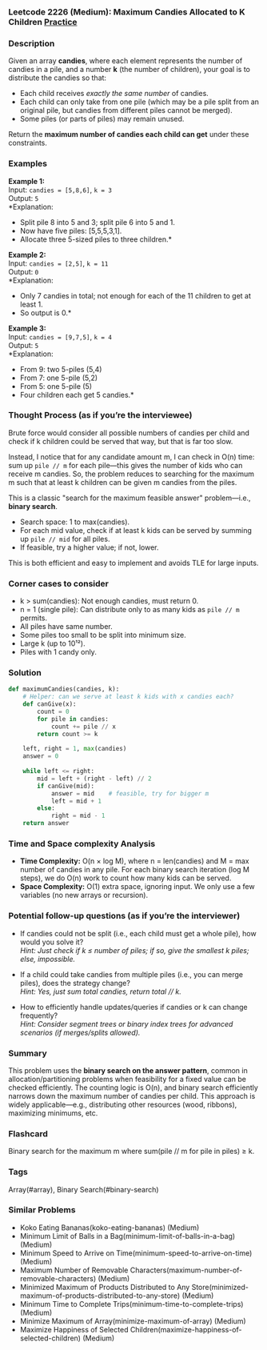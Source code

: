 ### Leetcode 2226 (Medium): Maximum Candies Allocated to K Children [Practice](https://leetcode.com/problems/maximum-candies-allocated-to-k-children)

### Description  
Given an array **candies**, where each element represents the number of candies in a pile, and a number **k** (the number of children), your goal is to distribute the candies so that:
- Each child receives *exactly the same number* of candies.
- Each child can only take from one pile (which may be a pile split from an original pile, but candies from different piles cannot be merged).
- Some piles (or parts of piles) may remain unused.

Return the **maximum number of candies each child can get** under these constraints.

### Examples  

**Example 1:**  
Input: `candies = [5,8,6]`, `k = 3`  
Output: `5`  
*Explanation:  
- Split pile 8 into 5 and 3; split pile 6 into 5 and 1.  
- Now have five piles: [5,5,5,3,1].
- Allocate three 5-sized piles to three children.*

**Example 2:**  
Input: `candies = [2,5]`, `k = 11`  
Output: `0`  
*Explanation:  
- Only 7 candies in total; not enough for each of the 11 children to get at least 1.  
- So output is 0.*

**Example 3:**  
Input: `candies = [9,7,5]`, `k = 4`  
Output: `5`  
*Explanation:  
- From 9: two 5-piles (5,4)
- From 7: one 5-pile (5,2)
- From 5: one 5-pile (5)
- Four children each get 5 candies.*

### Thought Process (as if you’re the interviewee)  
Brute force would consider all possible numbers of candies per child and check if k children could be served that way, but that is far too slow.

Instead, I notice that for any candidate amount m, I can check in O(n) time: sum up `pile // m` for each pile—this gives the number of kids who can receive m candies. So, the problem reduces to searching for the maximum m such that at least k children can be given m candies from the piles.

This is a classic "search for the maximum feasible answer" problem—i.e., **binary search**.  
- Search space: 1 to max(candies).
- For each mid value, check if at least k kids can be served by summing up `pile // mid` for all piles.
- If feasible, try a higher value; if not, lower.

This is both efficient and easy to implement and avoids TLE for large inputs.

### Corner cases to consider  
- k > sum(candies): Not enough candies, must return 0.
- n = 1 (single pile): Can distribute only to as many kids as `pile // m` permits.
- All piles have same number.
- Some piles too small to be split into minimum size.
- Large k (up to 10¹²).
- Piles with 1 candy only.

### Solution

```python
def maximumCandies(candies, k):
    # Helper: can we serve at least k kids with x candies each?
    def canGive(x):
        count = 0
        for pile in candies:
            count += pile // x
        return count >= k
    
    left, right = 1, max(candies)
    answer = 0
    
    while left <= right:
        mid = left + (right - left) // 2
        if canGive(mid):
            answer = mid    # feasible, try for bigger m
            left = mid + 1
        else:
            right = mid - 1
    return answer
```

### Time and Space complexity Analysis  

- **Time Complexity:** O(n × log M), where n = len(candies) and M = max number of candies in any pile. For each binary search iteration (log M steps), we do O(n) work to count how many kids can be served.
- **Space Complexity:** O(1) extra space, ignoring input. We only use a few variables (no new arrays or recursion).

### Potential follow-up questions (as if you’re the interviewer)  

- If candies could not be split (i.e., each child must get a whole pile), how would you solve it?  
  *Hint: Just check if k ≤ number of piles; if so, give the smallest k piles; else, impossible.*

- If a child could take candies from multiple piles (i.e., you can merge piles), does the strategy change?  
  *Hint: Yes, just sum total candies, return total // k.*

- How to efficiently handle updates/queries if candies or k can change frequently?  
  *Hint: Consider segment trees or binary index trees for advanced scenarios (if merges/splits allowed).*

### Summary
This problem uses the **binary search on the answer pattern**, common in allocation/partitioning problems when feasibility for a fixed value can be checked efficiently. The counting logic is O(n), and binary search efficiently narrows down the maximum number of candies per child. This approach is widely applicable—e.g., distributing other resources (wood, ribbons), maximizing minimums, etc.


### Flashcard
Binary search for the maximum m where sum(pile // m for pile in piles) ≥ k.

### Tags
Array(#array), Binary Search(#binary-search)

### Similar Problems
- Koko Eating Bananas(koko-eating-bananas) (Medium)
- Minimum Limit of Balls in a Bag(minimum-limit-of-balls-in-a-bag) (Medium)
- Minimum Speed to Arrive on Time(minimum-speed-to-arrive-on-time) (Medium)
- Maximum Number of Removable Characters(maximum-number-of-removable-characters) (Medium)
- Minimized Maximum of Products Distributed to Any Store(minimized-maximum-of-products-distributed-to-any-store) (Medium)
- Minimum Time to Complete Trips(minimum-time-to-complete-trips) (Medium)
- Minimize Maximum of Array(minimize-maximum-of-array) (Medium)
- Maximize Happiness of Selected Children(maximize-happiness-of-selected-children) (Medium)